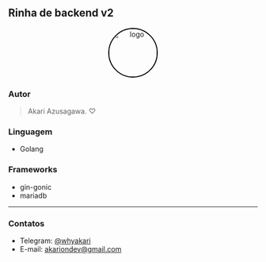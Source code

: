 ## Rinha de backend v2

<div align="center">
   <img src="https://github.com/whyakari/rinha-de-backend-v2/assets/58480908/952f6512-7a8f-45d5-ab01-9505c32f1890" style="width: 96px; border-radius: 100%; border: 2px solid #000;" alt="logo">
</div>


### Autor
> Akari Azusagawa. ♡

### Linguagem
- Golang
### Frameworks
- gin-gonic
- mariadb
--------

### Contatos
- Telegram: [@whyakari](https://t.me/whyakari)
- E-mail: akariondev@gmail.com
